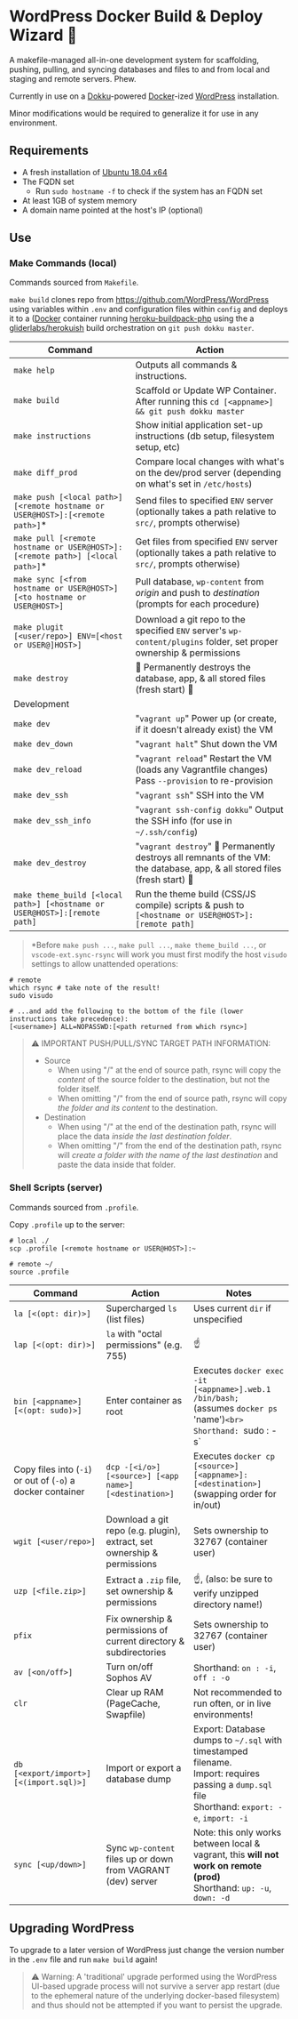# WordPress Docker Build & Deploy Wizard 🧙
A makefile-managed all-in-one development system for scaffolding, pushing, pulling, and syncing databases and files to and from local and staging and remote servers. Phew.

Currently in use on a [Dokku](http://dokku.viewdocs.io/dokku/)-powered [Docker](https://docker.com)-ized [WordPress](https://wordpress.org) installation.

Minor modifications would be required to generalize it for use in any environment.

## Requirements

- A fresh installation of [Ubuntu 18.04 x64](https://www.ubuntu.com/download)
- The FQDN set
  - Run `sudo hostname -f` to check if the system has an FQDN set
- At least 1GB of system memory
- A domain name pointed at the host's IP (optional)

## Use

### Make Commands (local)

Commands sourced from `Makefile`.

`make build` clones repo from https://github.com/WordPress/WordPress using variables within `.env` and configuration files within `config` and deploys it to a ([Docker](https://docker.com) container running [heroku-buildpack-php](https://github.com/heroku/heroku-buildpack-php) using the a [gliderlabs/herokuish](https://github.com/gliderlabs/herokuish) build orchestration on `git push dokku master`.

| Command                     | Action                                                       |
| --------------------------- | ------------------------------------------------------------ |
| `make help`                 | Outputs all commands & instructions.                         |
| `make build`                | Scaffold or Update WP Container. After running this `cd [<appname>] && git push dokku master`      |
| `make instructions`         | Show initial application set-up instructions (db setup, filesystem setup, etc)                     |
| `make diff_prod`            | Compare local changes with what's on the dev/prod server (depending on what's set in `/etc/hosts`) |
| `make push [<local path>] [<remote hostname or USER@HOST>]:[<remote path>]`*  | Send files to specified `ENV` server (optionally takes a path relative to `src/`, prompts otherwise) |
| `make pull [<remote hostname or USER@HOST>]:[<remote path>] [<local path>]`*  | Get files from specified `ENV` server (optionally takes a path relative to `src/`, prompts otherwise) |
| `make sync [<from hostname or USER@HOST>] [<to hostname or USER@HOST>]` | Pull database, `wp-content` from _origin_ and push to _destination_ (prompts for each procedure) |
| `make plugit [<user/repo>] ENV=[<host or USER@]HOST>]` | Download a git repo to the specified `ENV` server's `wp-content/plugins` folder, set proper ownership & permissions |
| `make destroy`              | 🧨 Permanently destroys the database, app, & all stored files (fresh start) 🧨                          |
| Development                 |                                                                                                         |
| `make dev`                  | "`vagrant up`" Power up (or create, if it doesn't already exist) the VM                                 |
| `make dev_down`             | "`vagrant halt`" Shut down the VM                                                                       |
| `make dev_reload`           | "`vagrant reload`" Restart the VM (loads any Vagrantfile changes)<br>Pass `--provision` to re-provision |
| `make dev_ssh`              | "`vagrant ssh`" SSH into the VM                                                                         |
| `make dev_ssh_info`         | "`vagrant ssh-config dokku`" Output the SSH info (for use in `~/.ssh/config`)                           |
| `make dev_destroy`          | "`vagrant destroy`" 🧨 Permanently destroys all remnants of the VM: the database, app, & all stored files (fresh start) 🧨 |
| `make theme_build [<local path>] [<hostname or USER@HOST>]:[remote path]` | Run the theme build (CSS/JS compile) scripts & push to `[<hostname or USER@HOST>]:[remote path]` |

> \*Before `make push ...`, `make pull ...`, `make theme_build ...`, or `vscode-ext.sync-rsync` will work you must first modify the host `visudo` settings to allow unattended operations:

```shell
# remote
which rsync # take note of the result!
sudo visudo

# ...and add the following to the bottom of the file (lower instructions take precedence):
[<username>] ALL=NOPASSWD:[<path returned from which rsync>]
```

> ⚠️ IMPORTANT PUSH/PULL/SYNC TARGET PATH INFORMATION:
> - Source
>   - When using "/" at the end of source path, rsync will copy the *content* of the source folder to the destination, but not the folder itself.
>   - When omitting "/" from the end of source path, rsync will copy *the folder and its content* to the destination.
> - Destination
>   - When using "/" at the end of the destination path, rsync will place the data *inside the last destination folder*.
>   - When omitting "/" from the end of the destination path, rsync will *create a folder with the name of the last destination* and paste the data inside that folder.

### Shell Scripts (server)

Commands sourced from `.profile`.

Copy `.profile` up to the server:

```shell
# local ./
scp .profile [<remote hostname or USER@HOST>]:~

# remote ~/
source .profile
```

| Command                                                    | Action                                                       | Notes                                                        |
| ---------------------------------------------------------- | ------------------------------------------------------------ | ------------------------------------------------------------ |
| `la [<(opt: dir)>]`                                        | Supercharged `ls` (list files)                               | Uses current `dir` if unspecified                            |
| `lap [<(opt: dir)>]`                                       | `la` with "octal permissions" (e.g. 755)                     | ☝️                                                            |
| `bin [<appname>] [<(opt: sudo)>]`                          | Enter container as root                                      | Executes `docker exec -it [<appname>].web.1 /bin/bash;`<br> (assumes `docker ps` 'name')`<br> Shorthand: `sudo : -s` |
| Copy files into (`-i`) or out of (`-o`) a docker container | `dcp -[<i/o>] [<source>] [<app name>] [<destination>]`       | Executes `docker cp [<source>] [<appname>]:[<destination>]` (swapping order for in/out) |
| `wgit [<user/repo>]`                                       | Download a git repo (e.g. plugin), extract, set ownership & permissions | Sets ownership to 32767 (container user)                     |
| `uzp [<file.zip>]`                                         | Extract a `.zip` file, set ownership & permissions           | ☝️, (also: be sure to verify unzipped directory name!)        |
| `pfix`                                                     | Fix ownership & permissions of current directory & subdirectories | Sets ownership to 32767 (container user)                     |
| `av [<on/off>]`                                            | Turn on/off Sophos AV                                        | Shorthand: `on : -i`, `off : -o`                             |
| `clr`                                                      | Clear up RAM (PageCache, Swapfile)                           | Not recommended to run often, or in live environments!       |
| `db [<export/import>] [<(import.sql)>]`                    | Import or export a database dump                             | Export: Database dumps to `~/.sql` with timestamped filename.<br>Import: requires passing a `dump.sql` file<br>Shorthand: `export: -e`, `import: -i` |
| `sync [<up/down>]`                                         | Sync `wp-content` files up or down from VAGRANT (dev) server | Note: this only works between local & vagrant, this **will not work on remote (prod)**<br>Shorthand: `up: -u`, `down: -d` |


## Upgrading WordPress

To upgrade to a later version of WordPress just change the version number in the `.env` file and run `make build` again!

> ⚠️ Warning: A 'traditional' upgrade performed using the WordPress UI-based upgrade process will not survive a server app restart (due to the ephemeral nature of the underlying docker-based filesystem) and thus should not be attempted if you want to persist the upgrade.
